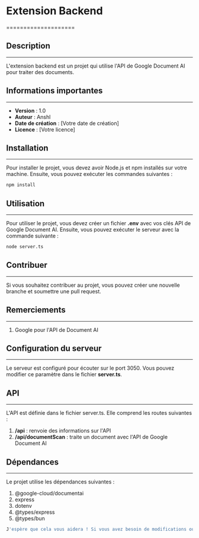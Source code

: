 # Extension Backend

====================

## Description

---

L'extension backend est un projet qui utilise l'API de Google Document AI pour traiter des documents.

## Informations importantes

---

- **Version** : 1.0
- **Auteur** : Anshl
- **Date de création** : [Votre date de création]
- **Licence** : [Votre licence]

## Installation

---

Pour installer le projet, vous devez avoir Node.js et npm installés sur votre machine. Ensuite, vous pouvez exécuter les commandes suivantes :

```bash
npm install
```

## Utilisation

---

Pour utiliser le projet, vous devez créer un fichier **.env** avec vos clés API de Google Document AI. Ensuite, vous pouvez exécuter le serveur avec la commande suivante :

```bash
node server.ts
```

## Contribuer

---

Si vous souhaitez contribuer au projet, vous pouvez créer une nouvelle branche et soumettre une pull request.

## Remerciements

---

1. Google pour l'API de Document AI

## Configuration du serveur

---

Le serveur est configuré pour écouter sur le port 3050. Vous pouvez modifier ce paramètre dans le fichier **server.ts**.

## API

---

L'API est définie dans le fichier server.ts. Elle comprend les routes suivantes :

1. **/api** : renvoie des informations sur l'API
2. **/api/documentScan** : traite un document avec l'API de Google Document AI

## Dépendances

---

Le projet utilise les dépendances suivantes :

1. @google-cloud/documentai
2. express
3. dotenv
4. @types/express
5. @types/bun

```bash
J'espère que cela vous aidera ! Si vous avez besoin de modifications ou d'ajouts, n'hésitez pas à me demander.
```
